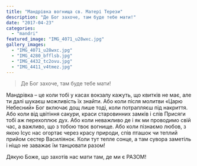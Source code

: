 ```yaml
---
title: "Мандрівка вогнища св. Матері Терези"
description: "Де Бог захоче, там буде тебе мати!"
date: "2017-04-23"
categories:
  - "mandri"
featured_image: "IMG_4071_u28wxc.jpg"
gallery_images:
  - "IMG_4071_u28wxc.jpg"
  - "IMG_4280_bfflsb.jpg"
  - "IMG_4432_tc2ovu.jpg"
  - "IMG_4411_v4tmez.jpg"
---
```


<blockquote>
Де Бог захоче, там буде тебе мати!
</blockquote>

Мандрівка – це коли тобі у касах вокзалу кажуть, що квитків не має, але ти далі шукаєш можливість їх знайти. Або коли після молитви «Царю Небесний» Бог включає дощ лише тоді, коли потрапляєш під накриття. Або коли від цвітіння сакури, краси старовинних замків і слів Присяги тобі аж перехоплює дух. Або коли неважливо де і як ми проводимо свій час, а важливо, що з тобою твоє вогнище. Або коли пізнаємо любов, з якою Ісус нас огортає через красу природи, спів пташок чи теплий прийом сестер Василіянок. Коли тут тепле сонце, а там сувора заметіль і ніщо не заважає їм танцювати разом! 

Дякую Боже, що захотів нас мати там, де ми є РАЗОМ!
